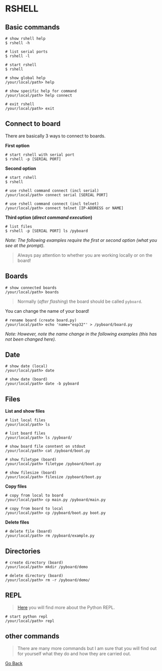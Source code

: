 # RSHELL

## Basic commands

```shell
# show rshell help
$ rshell -h

# list serial ports
$ rshell -l

# start rshell
$ rshell

# show global help
/your/local/path> help

# show specific help for command
/your/local/path> help connect

# exit rshell
/your/local/path> exit
```

## Connect to board

There are basically 3 ways to connect to boards.

**First option**

```shell
# start rshell with serial port
$ rshell -p [SERIAL PORT]
```

**Second option**

```shell
# start rshell
$ rshell

# use rshell command connect (incl serial)
/your/local/path> connect serial [SERIAL PORT]

# use rshell command connect (incl telnet)
/your/local/path> connect telnet [IP-ADDRESS or NAME]
```

**Third option (_direct command execution_)**

```shell
# list files
$ rshell -p [SERIAL PORT] ls /pyboard
```

_Note: The following examples require the first or second option (what you see at the prompt)._

> Always pay attention to whether you are working locally or on the board!

## Boards

```shell
# show connected boards
/your/local/path> boards
```

> Normally (_after flashing_) the board should be called `pyboard`.

You can change the name of your board!

```shell
# rename board (create board.py)
/your/local/path> echo 'name="esp32"' > /pyboard/board.py
```

_Note: However, note the name change in the following examples (this has not been changed here)._

## Date

```shell
# show date (local)
/your/local/path> date

# show date (board)
/your/local/path> date -b pyboard
```

## Files

**List and show files**

```shell
# list local files
/your/local/path> ls

# list board files
/your/local/path> ls /pyboard/

# show board file conntent on stdout
/your/local/path> cat /pyboard/boot.py

# show filetype (board)
/your/local/path> filetype /pyboard/boot.py

# show filesize (board)
/your/local/path> filesize /pyboard/boot.py
```

**Copy files**

```shell
# copy from local to board
/your/local/path> cp main.py /pyboard/main.py

# copy from board to local
/your/local/path> cp /pyboard/boot.py boot.py
```

**Delete files**

```shell
# delete file (board)
/your/local/path> rm /pyboard/example.py
```

## Directories

```shell
# create directory (board)
/your/local/path> mkdir /pyboard/demo

# delete directory (board)
/your/local/path> rm -r /pyboard/demo/
```

## REPL

> [Here](../REPL/README.md) you will find more about the Python REPL.

```shell
# start python repl
/your/local/path> repl
```

## other commands

> There are many more commands but I am sure that you will find out for yourself what they do and how they are carried out.

[Go Back](https://github.com/Lupin3000/ESP)
